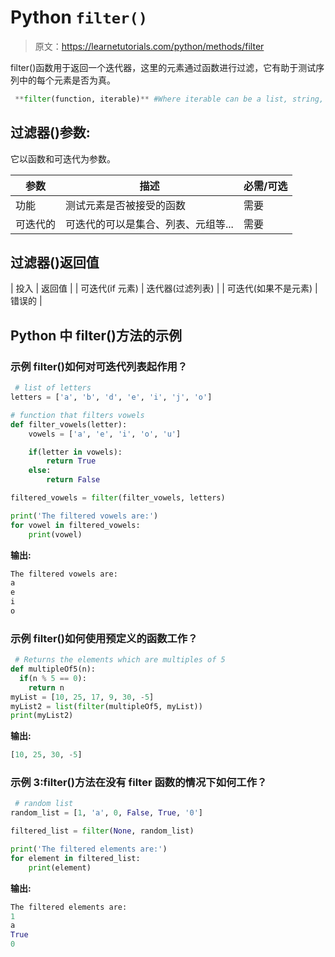 # Python `filter()`

> 原文：<https://learnetutorials.com/python/methods/filter>

filter()函数用于返回一个迭代器，这里的元素通过函数进行过滤，它有助于测试序列中的每个元素是否为真。

```py
 **filter(function, iterable)** #Where iterable can be a list, string, tuple, dictionary , set etc 

```

## 过滤器()参数:

它以函数和可迭代为参数。

| 参数 | 描述 | 必需/可选 |
| --- | --- | --- |
| 功能 | 测试元素是否被接受的函数 | 需要 |
| 可迭代的 | 可迭代的可以是集合、列表、元组等... | 需要 |

## 过滤器()返回值

| 投入 | 返回值 |
| 可迭代(if 元素) | 迭代器(过滤列表) |
| 可迭代(如果不是元素) | 错误的 |

## Python 中 filter()方法的示例

### 示例 filter()如何对可迭代列表起作用？

```py
 # list of letters
letters = ['a', 'b', 'd', 'e', 'i', 'j', 'o']

# function that filters vowels
def filter_vowels(letter):
    vowels = ['a', 'e', 'i', 'o', 'u']

    if(letter in vowels):
        return True
    else:
        return False

filtered_vowels = filter(filter_vowels, letters)

print('The filtered vowels are:')
for vowel in filtered_vowels:
    print(vowel) 

```

**输出:**

```py
The filtered vowels are:
a
e
i
o 
```

### 示例 filter()如何使用预定义的函数工作？

```py
 # Returns the elements which are multiples of 5
def multipleOf5(n):
  if(n % 5 == 0):
    return n
myList = [10, 25, 17, 9, 30, -5]
myList2 = list(filter(multipleOf5, myList))
print(myList2) 

```

**输出:**

```py
[10, 25, 30, -5] 
```

### 示例 3:filter()方法在没有 filter 函数的情况下如何工作？

```py
 # random list
random_list = [1, 'a', 0, False, True, '0']

filtered_list = filter(None, random_list)

print('The filtered elements are:')
for element in filtered_list:
    print(element) 

```

**输出:**

```py
The filtered elements are:
1
a
True
0 
```